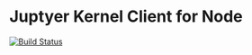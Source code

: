 # Juptyer Kernel Client for Node

[![Build Status](https://travis-ci.com/lsimkins/jupyter-kernel-client.svg?branch=master)](https://travis-ci.com/lsimkins/jupyter-kernel-client)